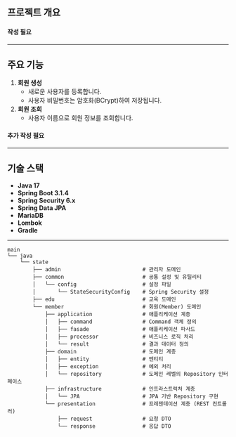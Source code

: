 
## 프로젝트 개요
  #### 작성 필요
---

## 주요 기능

1. **회원 생성**  
   - 새로운 사용자를 등록합니다.
   - 사용자 비밀번호는 암호화(BCrypt)하여 저장됩니다.
2. **회원 조회**  
   - 사용자 이름으로 회원 정보를 조회합니다.

 #### 추가 작성 필요
---

## 기술 스택

- **Java 17**
- **Spring Boot 3.1.4**
- **Spring Security 6.x**
- **Spring Data JPA**
- **MariaDB**
- **Lombok**
- **Gradle**

---
```plaintext
main
└── java
    └── state
        ├── admin                          # 관리자 도메인
        ├── common                         # 공통 설정 및 유틸리티
        │   └── config                     # 설정 파일
        │       └── StateSecurityConfig    # Spring Security 설정
        ├── edu                            # 교육 도메인
        └── member                         # 회원(Member) 도메인
            ├── application                # 애플리케이션 계층
            │   ├── command                # Command 객체 정의
            │   ├── fasade                 # 애플리케이션 파사드
            │   ├── processor              # 비즈니스 로직 처리
            │   └── result                 # 결과 데이터 정의
            ├── domain                     # 도메인 계층
            │   ├── entity                 # 엔티티
            │   ├── exception              # 예외 처리
            │   └── repository             # 도메인 레벨의 Repository 인터페이스
            ├── infrastructure             # 인프라스트럭처 계층
            │   └── JPA                    # JPA 기반 Repository 구현
            └── presentation               # 프레젠테이션 계층 (REST 컨트롤러)
                ├── request                # 요청 DTO
                └── response               # 응답 DTO
```
